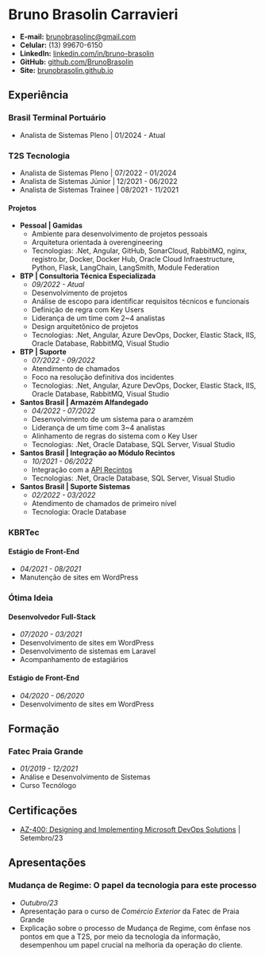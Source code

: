 # Bruno Brasolin Carravieri
- **E-mail:** brunobrasolinc@gmail.com
- **Celular:** (13) 99670-6150
- **LinkedIn:** [linkedin.com/in/bruno-brasolin](https://www.linkedin.com/in/bruno-brasolin/)
- **GitHub:** [github.com/BrunoBrasolin](https://github.com/BrunoBrasolin)
- **Site:** [brunobrasolin.github.io](https://brunobrasolin.github.io/)

## Experiência

### Brasil Terminal Portuário
- Analista de Sistemas Pleno \| 01/2024 - Atual

### T2S Tecnologia
- Analista de Sistemas Pleno \| 07/2022 - 01/2024
- Analista de Sistemas Júnior \| 12/2021 - 06/2022
- Analista de Sistemas Trainee \| 08/2021 - 11/2021

#### Projetos

- **Pessoal \| Gamidas**
  - Ambiente para desenvolvimento de projetos pessoais
  - Arquitetura orientada à overengineering 
  - Tecnologias: .Net, Angular, GitHub, SonarCloud, RabbitMQ, nginx, registro.br, Docker, Docker Hub, Oracle Cloud Infraestructure, Python, Flask, LangChain, LangSmith, Module Federation
- **BTP \| Consultoria Técnica Especializada**
  - _09/2022 - Atual_
  - Desenvolvimento de projetos
  - Análise de escopo para identificar requisitos técnicos e funcionais
  - Definição de regra com Key Users
  - Liderança de um time com 2~4 analistas
  - Design arquitetônico de projetos
  - Tecnologias: .Net, Angular, Azure DevOps, Docker, Elastic Stack, IIS, Oracle Database, RabbitMQ, Visual Studio
- **BTP \| Suporte**
  - _07/2022 - 09/2022_
  - Atendimento de chamados
  - Foco na resolução definitiva dos incidentes
  - Tecnologias: .Net, Angular, Azure DevOps, Docker, Elastic Stack, IIS, Oracle Database, RabbitMQ, Visual Studio
- **Santos Brasil \| Armazém Alfandegado**
  - _04/2022 - 07/2022_
  - Desenvolvimento de um sistema para o aramzém
  - Liderança de um time com 3~4 analistas
  - Alinhamento de regras do sistema com o Key User
  - Tecnologias: .Net, Oracle Database, SQL Server, Visual Studio
- **Santos Brasil \| Integração ao Módulo Recintos**
  - _10/2021 - 06/2022_
  - Integração com a [API Recintos](https://api-docs.portalunico.siscomex.gov.br/swagger/rcnt.html)
  - Tecnologias: .Net, Oracle Database, SQL Server, Visual Studio
- **Santos Brasil \| Suporte Sistemas**
  - _02/2022 - 03/2022_
  - Atendimento de chamados de primeiro nível
  - Tecnologia: Oracle Database

### KBRTec
#### Estágio de Front-End 
- _04/2021 - 08/2021_
- Manutenção de sites em WordPress

### Ótima Ideia
#### Desenvolvedor Full-Stack
- _07/2020 - 03/2021_
- Desenvolvimento de sites em WordPress
- Desenvolvimento de sistemas em Laravel
- Acompanhamento de estagiários

#### Estágio de Front-End
- _04/2020 - 06/2020_
- Desenvolvimento de sites em WordPress

## Formação

### Fatec Praia Grande
- _01/2019 - 12/2021_
- Análise e Desenvolvimento de Sistemas
- Curso Tecnólogo

## Certificações
- [AZ-400: Designing and Implementing Microsoft DevOps Solutions](https://learn.microsoft.com/en-us/credentials/certifications/exams/az-400/) \| Setembro/23

## Apresentações
### Mudança de Regime: O papel da tecnologia para este processo
- _Outubro/23_
- Apresentação para o curso de _Comércio Exterior_ da Fatec de Praia Grande
- Explicação sobre o processo de Mudança de Regime, com ênfase nos pontos em que a T2S, por meio da tecnologia da informação, desempenhou um papel crucial na melhoria da operação do cliente.
